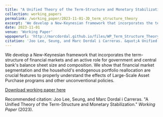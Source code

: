 ```yaml
---
title: "A Unified Theory of the Term-Structure and Monetary Stabilization"
collection: working_papers
permalink: /working_paper/2023-11-01-JD_term_structure_theory
excerpt: 'We develop a New-Keynesian framework that incorporates the term-structure of financial markets and an active role for government and central bank&apos;s balance sheet size and composition. We show that financial market segmentation and the household&apos;s endogenous portfolio reallocation are crucial features to properly understand the effects of Large-Scale Asset Purchase programs and other unconventional policies.'
date: 2023-11-01
venue: 'Working Paper'
wppaperurl: 'http://marcdordal.github.io/files/WP_Term_Structure_Theory.pdf'
citation: 'Joo Lee, Seung, and Marc Dordal i Carreras. &quot;A Unified Theory of the Term-Structure and Monetary Stabilization.&quot;  <i>Working Paper</i> (2023).'
---
```

We develop a New-Keynesian framework that incorporates the term-structure of financial markets and an active role for government and central bank&apos;s balance sheet size and composition. We show that financial market segmentation and the household&apos;s endogenous portfolio reallocation are crucial features to properly understand the effects of Large-Scale Asset Purchase programs and other unconventional policies.

[Download working paper here](http://marcdordal.github.io/files/WP_Term_Structure_Theory.pdf)

Recommended citation: Joo Lee, Seung, and Marc Dordal i Carreras. "A Unified Theory of the Term-Structure and Monetary Stabilization."  <i>Working Paper</i> (2023).